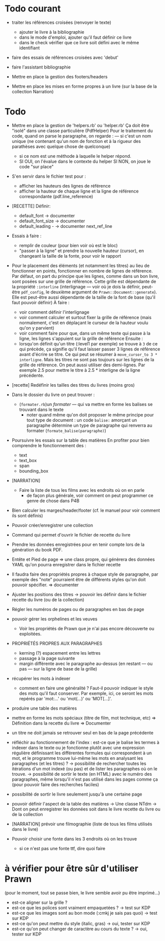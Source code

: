 # Todo courant

* traiter les références croisées (renvoyer le texte)
  - ajouter le livre à la bibliographie
  - dans le mode d'emploi, ajouter qu'il faut définir ce livre
  - dans le check vérifier que ce livre soit défini avec le même identifiant
* faire des essais de références croisées avec 'debut'

* faire l'assistant bibliographie
* Mettre en place la gestion des footers/headers
* Mettre en place les mises en forme propres à un livre (sur la base de la collection Narration)

# Todo

* Mettre en place la gestion de 'helpers.rb' ou 'helper.rb'
  Ça doit être "isolé" dans une classe particulière (PdfHelper)
  Pour le traitement du code, quand on parse le paragraphe, on regarde :
    — si c'est un nom unique (ne contenant qu'un nom de fonction et à la rigueur des parathèses avec quelque chose de quelconque)
    - si ce nom est une méthode à laquelle le helper répond.
    - SI OUI, on l'évalue dans le contexte du helper
      SI NON, on joue le code "sur place"
* S'en servir dans le fichier test pour :
  - afficher les hauteurs des lignes de référence
  - afficher la hauteur de chaque ligne et la ligne de référence correspondante (pdf.line_reference)


* [RECETTE] Définir:
  - default_font -> documenter
  - default_font_size -> documenter
  - default_leading -
  -> documenter next_ref_line

* Essais à faire :
  - remplir de couleur (pour bien voir où est le bloc)
  - "passer à la ligne" et prendre la nouvelle hauteur (cursor), en changeant la taille de la fonte, pour voir le rapport
* Pour le placement des éléments (et notamment les titres) au lieu de fonctionner en points, fonctionner en nombre de lignes de référence.
  Par défaut, on part du principe que les lignes, comme dans un bon livre, sont posées sur une grille de référence. Cette grille est dépendante de la propriété `:interline` (interlignage — voir où je dois la définir, peut-être `pdf_config`, le deuxième argument de `Prawn::Document::generate`). Elle est peut-être aussi dépendante de la taille de la font de base (qu'il faut pouvoir définir)
  À faire :
    - voir comment définir l'interlignage
    - voir comment calculer et surtout fixer la grille de référence (mais normalement, c'est en déplaçant le curseur de la hauteur voulu qu'on y parvient)
    - voir comment faire pour que, dans un même texte qui passe à la ligne, les lignes s'appuient sur la grille de référence
  Ensuite :
    - lorsqu'on définit qu'un titre (:level1 par exemple) se trouve à `3` de ce qui précède, ça signifie qu'il faut laisser passer 3 lignes de référence avant d'écrire se titre. Ce qui peut se résumer à `move_cursor_to 3 * interligne`. Mais les titres ne sont pas toujours sur les lignes de la grille de référence. On peut aussi utiliser des demi-lignes. Par exemple 2.5 pour mettre le titre à 2.5 * interligne de la ligne précédente.

* [recette] Redéfinir les tailles des titres du livres (moins gros)

* Dans le dossier du livre on peut trouver :
  - (`formater.rb`)un *formater* — qui va mettre en forme les balises se trouvant dans le texte
    * noter quand même qu'on doit proposer le même principe pour tout type de document : un code `balise:` amorçant un paragraphe détermine un type de paragraphe qui renverra au formater (`formate_balise(paragraphe)`) 

* Poursuivre les essais sur la table des matières
  En profiter pour bien comprendre le fonctionnement des :
  - text
  - text_box
  - span
  - bounding_box

* [NARRATION]
  * Faire la liste de tous les films avec les endroits où on en parle
    - de façon plus générale, voir comment on peut programmer ce genre de chose dans P4B

* Bien calculer les marges/header/footer (cf. le manuel pour voir comment ils sont définis)

* Pouvoir créer/enregistrer une collection
* Command qui permet d'ouvrir le fichier de recette du livre
* Prendre les données enregistrées pour en tenir compte lors de la génération du book PDF.
* Entête et Pied de page
   => une class propre, qui génèrera des données YAML qu'on pourra enregistrer dans le fichier recette
* Il faudra faire des propriétés propres à chaque style de paragraphe, par exemple des "note" pourraient être de différents styles qu'on doit pouvoir spécifier. 
  => documenter
* Ajuster les positions des titres
  -> pouvoir les définir dans le fichier recette du livre (ou de la collection)
* Régler les numéros de pages ou de paragraphes en bas de page
* pouvoir gérer les orphelines et les veuves
  - Voir les propriétés de Prawn que je n'ai pas encore découverte ou exploitées.
* PROPRIÉTÉS PROPRES AUX PARAGRAPHES
  - kerning (?) espacement entre les lettres
  - passage à la page suivante
  - margin différente avec le paragraphe au-dessus (en restant — ou pas — sur la ligne de base de la grille)

* récupérer les mots à indexer
  - comment en faire une généralité ? Faut-il pouvoir indiquer le style des mots qu'il faut conserver. Par exemple, ici, ce seront les mots repérés par 'mot:...' ou 'mot(...)' ou 'MOT[...]'.

* produire une table des matières

* mettre en forme les mots spéciaux (titre de film, mot technique, etc)
  => Définition dans la recette du livre
  => Documenter

* un titre ne doit jamais se retrouver seul en bas de la page précédente

* réfléchir au fonctionnement de l'index : est-ce que je balise les termes à indexer dans le texte ou je fonctionne plutôt avec une expression régulière définissant les différentes formules qui correspondent à un mot, et le programme trouve lui-même les mots en analysant les paragraphes (et les titres) ?
-> possibilité de rechercher toutes les itérations d'un mot indexé (ou pas) et de lister les paragraphes où on le trouve.
-> possibilité de sortir le texte (en HTML) avec le numéro des paragraphes, même lorsqu'il n'est pas utilisé dans les pages comme ça (pour pouvoir faire des recherches faciles)

* possibilité de sortir le livre seulement jusqu'à une certaine page

* pouvoir définir l'aspect de la table des matières
  -> Une classe NTdm
  -> Dont on peut enregistrer les données soit dans le livre recette du livre ou de la collection

* [NARRATION] prévoir une filmographie (liste de tous les films utilisés dans le livre)

* Pouvoir choisir une fonte dans les 3 endroits où on les trouve
  - si ce n'est pas une fonte ttf, dire quoi faire


# à vérifier pour être sûr d'utiliser Prawn
  (pour le moment, tout se passe bien, le livre semble avoir pu être imprimé…)

* est-ce aligner sur la grille ?
* est-ce que les polices sont vraiment empaquetées ?
  -> test sur KDP
* est-ce que les images sont au bon mode (:cmkj je sais pas quoi)
  -> test sur KDP
* est-ce qu'on peut mettre du style (italic, gras)
  -> oui, tester sur KDP
* est-ce qu'on peut changer de caractère au cours du texte ?
  -> oui, tester sur KDP

